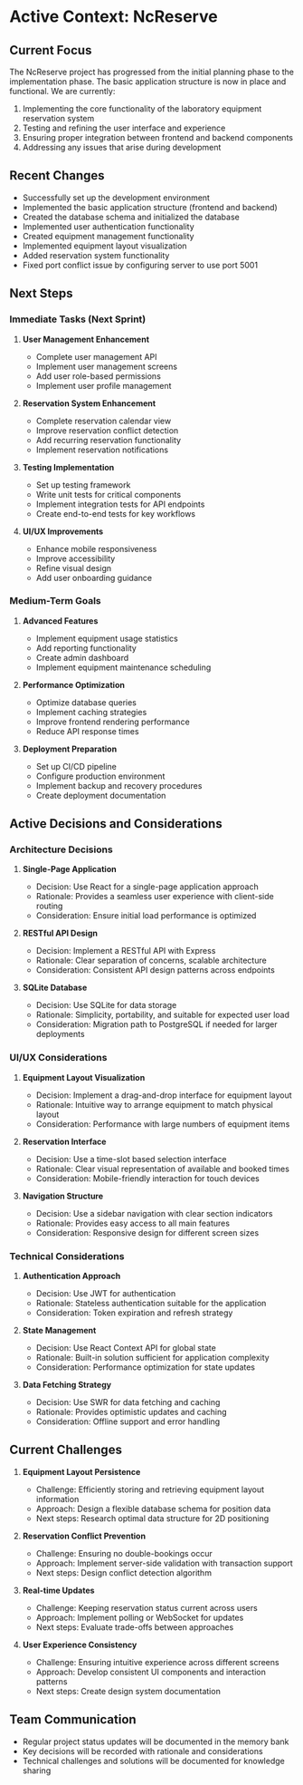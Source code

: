 # Active Context: NcReserve

## Current Focus

The NcReserve project has progressed from the initial planning phase to the implementation phase. The basic application structure is now in place and functional. We are currently:

1. Implementing the core functionality of the laboratory equipment reservation system
2. Testing and refining the user interface and experience
3. Ensuring proper integration between frontend and backend components
4. Addressing any issues that arise during development

## Recent Changes

- Successfully set up the development environment
- Implemented the basic application structure (frontend and backend)
- Created the database schema and initialized the database
- Implemented user authentication functionality
- Created equipment management functionality
- Implemented equipment layout visualization
- Added reservation system functionality
- Fixed port conflict issue by configuring server to use port 5001

## Next Steps

### Immediate Tasks (Next Sprint)

1. **User Management Enhancement**
   - Complete user management API
   - Implement user management screens
   - Add user role-based permissions
   - Implement user profile management

2. **Reservation System Enhancement**
   - Complete reservation calendar view
   - Improve reservation conflict detection
   - Add recurring reservation functionality
   - Implement reservation notifications

3. **Testing Implementation**
   - Set up testing framework
   - Write unit tests for critical components
   - Implement integration tests for API endpoints
   - Create end-to-end tests for key workflows

4. **UI/UX Improvements**
   - Enhance mobile responsiveness
   - Improve accessibility
   - Refine visual design
   - Add user onboarding guidance

### Medium-Term Goals

1. **Advanced Features**
   - Implement equipment usage statistics
   - Add reporting functionality
   - Create admin dashboard
   - Implement equipment maintenance scheduling

2. **Performance Optimization**
   - Optimize database queries
   - Implement caching strategies
   - Improve frontend rendering performance
   - Reduce API response times

3. **Deployment Preparation**
   - Set up CI/CD pipeline
   - Configure production environment
   - Implement backup and recovery procedures
   - Create deployment documentation

## Active Decisions and Considerations

### Architecture Decisions

1. **Single-Page Application**
   - Decision: Use React for a single-page application approach
   - Rationale: Provides a seamless user experience with client-side routing
   - Consideration: Ensure initial load performance is optimized

2. **RESTful API Design**
   - Decision: Implement a RESTful API with Express
   - Rationale: Clear separation of concerns, scalable architecture
   - Consideration: Consistent API design patterns across endpoints

3. **SQLite Database**
   - Decision: Use SQLite for data storage
   - Rationale: Simplicity, portability, and suitable for expected user load
   - Consideration: Migration path to PostgreSQL if needed for larger deployments

### UI/UX Considerations

1. **Equipment Layout Visualization**
   - Decision: Implement a drag-and-drop interface for equipment layout
   - Rationale: Intuitive way to arrange equipment to match physical layout
   - Consideration: Performance with large numbers of equipment items

2. **Reservation Interface**
   - Decision: Use a time-slot based selection interface
   - Rationale: Clear visual representation of available and booked times
   - Consideration: Mobile-friendly interaction for touch devices

3. **Navigation Structure**
   - Decision: Use a sidebar navigation with clear section indicators
   - Rationale: Provides easy access to all main features
   - Consideration: Responsive design for different screen sizes

### Technical Considerations

1. **Authentication Approach**
   - Decision: Use JWT for authentication
   - Rationale: Stateless authentication suitable for the application
   - Consideration: Token expiration and refresh strategy

2. **State Management**
   - Decision: Use React Context API for global state
   - Rationale: Built-in solution sufficient for application complexity
   - Consideration: Performance optimization for state updates

3. **Data Fetching Strategy**
   - Decision: Use SWR for data fetching and caching
   - Rationale: Provides optimistic updates and caching
   - Consideration: Offline support and error handling

## Current Challenges

1. **Equipment Layout Persistence**
   - Challenge: Efficiently storing and retrieving equipment layout information
   - Approach: Design a flexible database schema for position data
   - Next steps: Research optimal data structure for 2D positioning

2. **Reservation Conflict Prevention**
   - Challenge: Ensuring no double-bookings occur
   - Approach: Implement server-side validation with transaction support
   - Next steps: Design conflict detection algorithm

3. **Real-time Updates**
   - Challenge: Keeping reservation status current across users
   - Approach: Implement polling or WebSocket for updates
   - Next steps: Evaluate trade-offs between approaches

4. **User Experience Consistency**
   - Challenge: Ensuring intuitive experience across different screens
   - Approach: Develop consistent UI components and interaction patterns
   - Next steps: Create design system documentation

## Team Communication

- Regular project status updates will be documented in the memory bank
- Key decisions will be recorded with rationale and considerations
- Technical challenges and solutions will be documented for knowledge sharing
